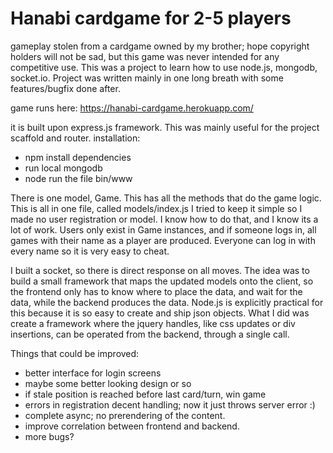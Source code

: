 Hanabi cardgame for 2-5 players
======
gameplay stolen from a cardgame owned by my brother; hope copyright holders will not be sad, but this game was never intended for any competitive use.
This was a project to learn how to use node.js, mongodb, socket.io. Project was written mainly in one long breath with some features/bugfix done after. 

game runs here: https://hanabi-cardgame.herokuapp.com/

it is built upon express.js framework. This was mainly useful for the project scaffold and router. 
installation:
- npm install dependencies 
- run local mongodb 
- node run the file bin/www

There is one model, Game. This has all the methods that do the game logic. This is all in one file, called models/index.js
I tried to keep it simple so I made no user registration or model. I know how to do that, and I know its a lot of work. Users only exist in Game instances, and if someone logs in, all games with their name as a player are produced. Everyone can log in with every name so it is very easy to cheat.

I built a socket, so there is direct response on all moves. The idea was to build a small framework that maps the updated models onto the client, so the frontend only has to know where to place the data, and wait for the data, while the backend produces the data. Node.js is explicitly practical for this because it is so easy to  create and ship json objects. 
What I did was create a framework where the jquery handles, like css updates or div insertions, can be operated from the backend, through a single call.

Things that could be improved:
  - better interface for login screens
  - maybe some better looking design or so
  - if stale position is reached before last card/turn, win game
  - errors in registration decent handling; now it just throws server error :)
  - complete async; no prerendering of the content.
  - improve correlation between frontend and backend.
  - more bugs? 

